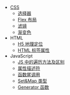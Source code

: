 - [CSS](编程基础/编程语言/CSS/CSS手册.md)
  - [选择器](编程基础/编程语言/CSS/笔记/选择器.md)
  - [Flex 布局](编程基础/编程语言/CSS/笔记/Flex布局.md)
  - [滤镜](编程基础/编程语言/CSS/笔记/滤镜.md)
  - [渐变色](编程基础/编程语言/CSS/笔记/渐变色.md)
- HTML
  - [H5 地理定位](编程基础/编程语言/HTML/笔记/H5地理定位.md)
  - [HTML 标签属性](编程基础/编程语言/HTML/笔记/HTML标签属性.md)
- JavaScript
  - [JS 中的遍历方法及区别](编程基础/编程语言/JavaScript/笔记/JS中的遍历方法及区别.md)
  - [属性描述符](编程基础/编程语言/JavaScript/笔记/属性描述符.md)
  - [函数尾调用](编程基础/编程语言/JavaScript/笔记/函数尾调用.md)
  - [Set&Map 类型](编程基础/编程语言/JavaScript/笔记/Set&Map类型.md)
  - [Generator 函数](编程基础/编程语言/JavaScript/笔记/Generator函数.md)
